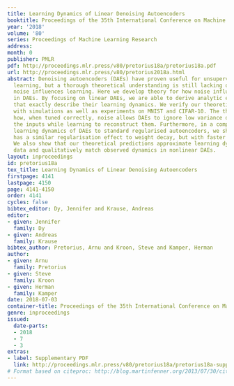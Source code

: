```yaml
---
title: Learning Dynamics of Linear Denoising Autoencoders
booktitle: Proceedings of the 35th International Conference on Machine Learning
year: '2018'
volume: '80'
series: Proceedings of Machine Learning Research
address: 
month: 0
publisher: PMLR
pdf: http://proceedings.mlr.press/v80/pretorius18a/pretorius18a.pdf
url: http://proceedings.mlr.press/v80/pretorius2018a.html
abstract: Denoising autoencoders (DAEs) have proven useful for unsupervised representation
  learning, but a thorough theoretical understanding is still lacking of how the input
  noise influences learning. Here we develop theory for how noise influences learning
  in DAEs. By focusing on linear DAEs, we are able to derive analytic expressions
  that exactly describe their learning dynamics. We verify our theoretical predictions
  with simulations as well as experiments on MNIST and CIFAR-10. The theory illustrates
  how, when tuned correctly, noise allows DAEs to ignore low variance directions in
  the inputs while learning to reconstruct them. Furthermore, in a comparison of the
  learning dynamics of DAEs to standard regularised autoencoders, we show that noise
  has a similar regularisation effect to weight decay, but with faster training dynamics.
  We also show that our theoretical predictions approximate learning dynamics on real-world
  data and qualitatively match observed dynamics in nonlinear DAEs.
layout: inproceedings
id: pretorius18a
tex_title: Learning Dynamics of Linear Denoising Autoencoders
firstpage: 4141
lastpage: 4150
page: 4141-4150
order: 4141
cycles: false
bibtex_editor: Dy, Jennifer and Krause, Andreas
editor:
- given: Jennifer
  family: Dy
- given: Andreas
  family: Krause
bibtex_author: Pretorius, Arnu and Kroon, Steve and Kamper, Herman
author:
- given: Arnu
  family: Pretorius
- given: Steve
  family: Kroon
- given: Herman
  family: Kamper
date: 2018-07-03
container-title: Proceedings of the 35th International Conference on Machine Learning
genre: inproceedings
issued:
  date-parts:
  - 2018
  - 7
  - 3
extras:
- label: Supplementary PDF
  link: http://proceedings.mlr.press/v80/pretorius18a/pretorius18a-supp.pdf
# Format based on citeproc: http://blog.martinfenner.org/2013/07/30/citeproc-yaml-for-bibliographies/
---
```

